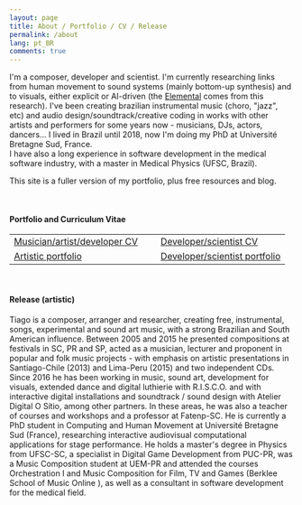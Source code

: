 ```yaml
---
layout: page
title: About / Portfolio / CV / Release
permalink: /about
lang: pt_BR
comments: true
---
```


<div class="row justify-content-between">
<div class="col-md-8 pr-5">

<p>I'm a composer, developer and scientist. I'm currently researching links from human movement to sound systems (mainly bottom-up synthesis) and to visuals, either explicit or AI-driven (the <a href="{{site.baseurl}}/Elemental">Elemental</a> comes from this research). I've been creating brazilian instrumental music (choro, "jazz", etc) and audio design/soundtrack/creative coding in works with other artists and performers for some years now - musicians, DJs, actors, dancers... I lived in Brazil until 2018, now I'm doing my PhD at Université Bretagne Sud, France.  
<br>I have also a long experience in software development in the medical software industry, with a master in Medical Physics (UFSC, Brazil).<!--</br>-->
</p>

<p>This site is a fuller version of my portfolio, plus free resources and blog.</p>

<p>&nbsp;</p> <!-- TODO solve this formatting issue in the CSS... -->

<h4>Portfolio and Curriculum Vitae</h4> <!-- TODO FIXME - the template was jumping to h3 (we should not jump h's), and I'm jumping even more, because of fonte size... -->

<table>
    <tr>
        <td><a href="">Musician/artist/developer CV</a></td>
        <td>&nbsp;&nbsp;</td>
        <td><a href="">Developer/scientist CV</a></td>
    </tr>
    <tr>
        <td><a href="{{ site.baseurl }}/assets/Tiago Brizolara - Portfolio Artistico - 21-09-2020.pdf">Artistic portfolio</a></td>
        <td>&nbsp;&nbsp;</td>
        <td><a href="">Developer/scientist portfolio</a></td>
    </tr>
</table>

<p>&nbsp;</p><!-- TODO solve this formatting issue in the CSS or in post.html... -->

<h4>Release (artistic)</h4> <!-- TODO FIXME - the template was jumping to h3 (we should not jump h's), and I'm jumping even more, because of fonte size... -->

<p>Tiago is a composer, arranger and researcher, creating free, instrumental, songs, experimental and sound art music, with a strong Brazilian and South American influence.  
Between 2005 and 2015 he presented compositions at festivals in SC, PR and SP, acted as a musician, lecturer and proponent in popular and folk music projects - with emphasis on artistic presentations in Santiago-Chile (2013) and Lima-Peru (2015) and two independent CDs. Since 2016 he has been working in music, sound art, development for visuals, extended dance and digital luthierie with R.I.S.C.O. and with interactive digital installations and soundtrack / sound design with Atelier Digital O Sítio, among other partners. In these areas, he was also a teacher of courses and workshops and a professor at Fatenp-SC. He is currently a PhD student in Computing and Human Movement at Université Bretagne Sud (France), researching interactive audiovisual computational applications for stage performance. He holds a master's degree in Physics from UFSC-SC, a specialist in Digital Game Development from PUC-PR, was a Music Composition student at UEM-PR and attended the courses Orchestration I and Music Composition for Film, TV and Games (Berklee School of Music Online ), as well as a consultant in software development for the medical field.</p>

<!-- TODO 
<h3>Technical Riders</h3>
-->

</div>
</div>
